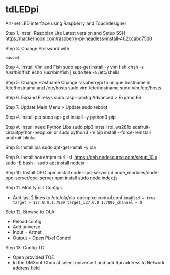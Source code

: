 # tdLEDpi
Art-net LED interface using Raspberry and Touchdesigner

Step 1. Install Raspbian Lite Latest version and Setup SSH
    https://hackernoon.com/raspberry-pi-headless-install-462ccabd75d0
    
Step 3. Change Password with 
```
passwd
```

Step 4. Install Vim and Fish
sudo apt-get install -y vim fish
chsh -s /usr/bin/fish
echo /usr/bin/fish | sudo tee -a /etc/shells

Step 5. Change Hostname
Change raspberrypi to unique hostname in /etc/hostname and /etc/hosts
sudo vim /etc/hostname
sudo vim /etc/hosts

Step 6. Expand Filesys
sudo raspi-config
Advanced > Expand FS

Step 7. Update
Main Menu > Update
sudo reboot

Step #. Install pip
sudo apt-get install -y python3-pip

Step #. Install need Python Libs
sudo pip3 install rpi_ws281x adafruit-circuitpython-neopixel
			or
sudo python3 -m pip install --force-reinstall adafruit-blinka

Step 8. Install ola
sudo apt-get install -y ola

Step 9. Install node/npm
curl -sL https://deb.nodesource.com/setup_10.x | sudo -E bash -
sudo apt install nodejs
    
Step 10. Install OPC
npm install node-opc-server
cd node_modules/node-opc-server/opc-server
npm install
sudo node index.js

Step 11. Modify ola Configs
* Add last 2 lines to /etc/ola/ola-openpixelcontrol.conf
`enabled = true
target = 127.0.0.1:7890
target_127.0.0.1:7890_channel = 0`
	
Setp 12. Browse to OLA
* Reload config
* Add universe
* Input = Artnet
* Output = Open Pixel Control
    

Step 13. Config TD
* Open provided TOE
* In the DMXout Chop at select universe 1 and add Rpi address to Network address field

